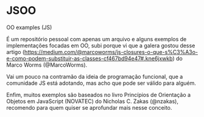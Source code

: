 # JSOO
OO examples (JS)

É um repositório pessoal com apenas um arquivo e alguns exemplos de implementações focadas em OO, subi porque vi que a galera gostou desse artigo (https://medium.com/@marcoworms/js-closures-o-que-s%C3%A3o-e-como-podem-substituir-as-classes-cf467bd94e47#.kne6jxwkb) do Marco Worms (@MarcoWorms).

Vai um pouco na contramão da ideia de programação funcional, que a comunidade JS está adotando, mas acho que pode ser válido para alguém.

Enfim, muitos exemplos são baseados no livro Princípios de Orientação a Objetos em JavaScript (NOVATEC) do Nicholas C. Zakas (@nzakas), recomendo para quem quiser se aprofundar mais nesse conceito.

